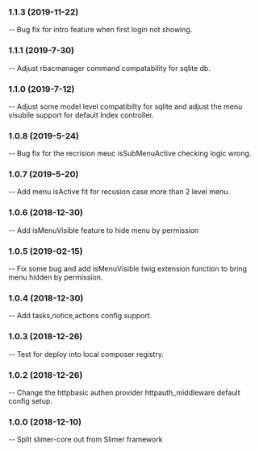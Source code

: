 ### 1.1.3 (2019-11-22)
  -- Bug fix for intro feature when first login not showing.
### 1.1.1 (2019-7-30)
  -- Adjust rbacmanager command compatability for sqlite db.
### 1.1.0 (2019-7-12)
  -- Adjust some model level compatibilty for sqlite and adjust the menu visubile support for default Index controller.
### 1.0.8 (2019-5-24)
  -- Bug fix for the recrision meuc isSubMenuActive checking logic wrong.
### 1.0.7 (2019-5-20)
  -- Add menu isActive fit for recusion case more than 2 level menu.
### 1.0.6 (2018-12-30)
  -- Add isMenuVisible feature to hide menu by permission
### 1.0.5 (2019-02-15)
  -- Fix some bug and add isMenuVisible twig extension function to bring menu hidden by permission.
### 1.0.4 (2018-12-30)
  -- Add tasks,notice,actions config support.
### 1.0.3 (2018-12-26)
  -- Test for deploy into local composer registry.
### 1.0.2 (2018-12-26)
  -- Change the httpbasic authen provider httpauth_middleware default config setup.
### 1.0.0 (2018-12-10)
  -- Split slimer-core out from Slimer framework